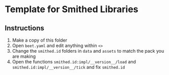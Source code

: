 # Template for Smithed Libraries

## Instructions
1. Make a copy of this folder
2. Open `beet.yaml` and edit anything within `<>`
3. Change the `smithed.id` folders in `data` and `assets` to match the pack you are making
4. Open the functions `smithed.id:impl/__version__/load` and `smithed.id:impl/__version__/tick` and fix `smithed.id`
